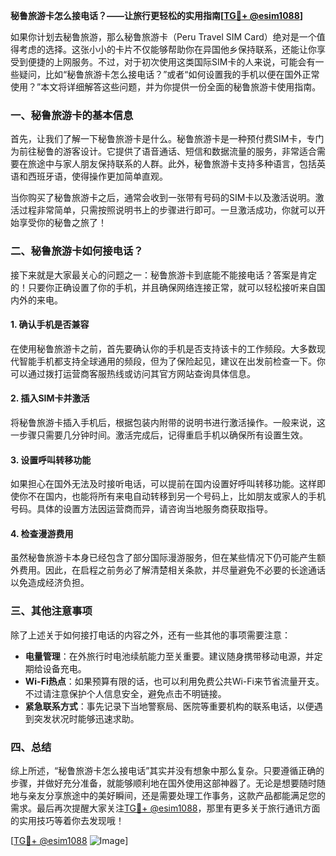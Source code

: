 **秘鲁旅游卡怎么接电话？——让旅行更轻松的实用指南[[TG💪+ @esim1088](https://t.me/s/esim1088)]**

如果你计划去秘鲁旅游，那么秘鲁旅游卡（Peru Travel SIM Card）绝对是一个值得考虑的选择。这张小小的卡片不仅能够帮助你在异国他乡保持联系，还能让你享受到便捷的上网服务。不过，对于初次使用这类国际SIM卡的人来说，可能会有一些疑问，比如“秘鲁旅游卡怎么接电话？”或者“如何设置我的手机以便在国外正常使用？”本文将详细解答这些问题，并为你提供一份全面的秘鲁旅游卡使用指南。

### 一、秘鲁旅游卡的基本信息

首先，让我们了解一下秘鲁旅游卡是什么。秘鲁旅游卡是一种预付费SIM卡，专门为前往秘鲁的游客设计。它提供了语音通话、短信和数据流量的服务，非常适合需要在旅途中与家人朋友保持联系的人群。此外，秘鲁旅游卡支持多种语言，包括英语和西班牙语，使得操作更加简单直观。

当你购买了秘鲁旅游卡之后，通常会收到一张带有号码的SIM卡以及激活说明。激活过程非常简单，只需按照说明书上的步骤进行即可。一旦激活成功，你就可以开始享受你的秘鲁之旅了！

### 二、秘鲁旅游卡如何接电话？

接下来就是大家最关心的问题之一：秘鲁旅游卡到底能不能接电话？答案是肯定的！只要你正确设置了你的手机，并且确保网络连接正常，就可以轻松接听来自国内外的来电。

#### 1. 确认手机是否兼容

在使用秘鲁旅游卡之前，首先要确认你的手机是否支持该卡的工作频段。大多数现代智能手机都支持全球通用的频段，但为了保险起见，建议在出发前检查一下。你可以通过拨打运营商客服热线或访问其官方网站查询具体信息。

#### 2. 插入SIM卡并激活

将秘鲁旅游卡插入手机后，根据包装内附带的说明书进行激活操作。一般来说，这一步骤只需要几分钟时间。激活完成后，记得重启手机以确保所有设置生效。

#### 3. 设置呼叫转移功能

如果担心在国外无法及时接听电话，可以提前在国内设置好呼叫转移功能。这样即使你不在国内，也能将所有来电自动转移到另一个号码上，比如朋友或家人的手机号码。具体的设置方法因运营商而异，请咨询当地服务商获取指导。

#### 4. 检查漫游费用

虽然秘鲁旅游卡本身已经包含了部分国际漫游服务，但在某些情况下仍可能产生额外费用。因此，在启程之前务必了解清楚相关条款，并尽量避免不必要的长途通话以免造成经济负担。

### 三、其他注意事项

除了上述关于如何接打电话的内容之外，还有一些其他的事项需要注意：

- **电量管理**：在外旅行时电池续航能力至关重要。建议随身携带移动电源，并定期给设备充电。
- **Wi-Fi热点**：如果预算有限的话，也可以利用免费公共Wi-Fi来节省流量开支。不过请注意保护个人信息安全，避免点击不明链接。
- **紧急联系方式**：事先记录下当地警察局、医院等重要机构的联系电话，以便遇到突发状况时能够迅速求助。

### 四、总结

综上所述，“秘鲁旅游卡怎么接电话”其实并没有想象中那么复杂。只要遵循正确的步骤，并做好充分准备，就能够顺利地在国外使用这部神器了。无论是想要随时随地与亲友分享旅途中的美好瞬间，还是需要处理工作事务，这款产品都能满足您的需求。最后再次提醒大家关注[TG💪+ @esim1088](https://t.me/s/esim1088)，那里有更多关于旅行通讯方面的实用技巧等着你去发现哦！

[[TG💪+ @esim1088](https://t.me/s/esim1088) ![Image](https://i.postimg.cc/4NQfJmqS/Snipaste-2025-05-13-00-14-12.png)]